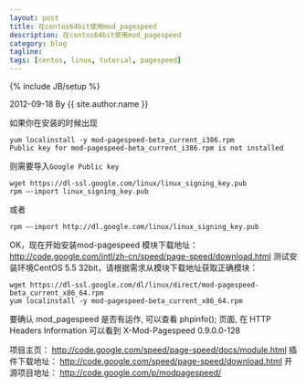 ```yaml
---
layout: post
title: 在centos64bit使用mod_pagespeed
description: 在centos64bit使用mod_pagespeed
category: blog
tagline: 
tags: [centos, linux, tutorial, pagespeed]
---
```

{% include JB/setup %}

2012-09-18 By {{ site.author.name }}

如果你在安装的时候出现

    yum localinstall -y mod-pagespeed-beta_current_i386.rpm 
    Public key for mod-pagespeed-beta_current_i386.rpm is not installed

则需要导入`Google Public key`

    wget https://dl-ssl.google.com/linux/linux_signing_key.pub 
    rpm –-import linux_signing_key.pub

或者

    rpm –-import http://dl.google.com/linux/linux_signing_key.pub

OK，现在开始安装mod-pagespeed
模块下载地址：http://code.google.com/intl/zh-cn/speed/page-speed/download.html
测试安装环境CentOS 5.5 32bit，请根据需求从模块下载地址获取正确模块：

    wget https://dl-ssl.google.com/dl/linux/direct/mod-pagespeed-beta_current_x86_64.rpm
    yum localinstall -y mod-pagespeed-beta_current_x86_64.rpm

要确认 mod_pagespeed 是否有运作, 可以查看 phpinfo(); 页面, 在 HTTP Headers Information 可以看到 X-Mod-Pagespeed 0.9.0.0-128

项目主页： http://code.google.com/speed/page-speed/docs/module.html
插件下载地址： http://code.google.com/speed/page-speed/download.html
开源项目地址： http://code.google.com/p/modpagespeed/